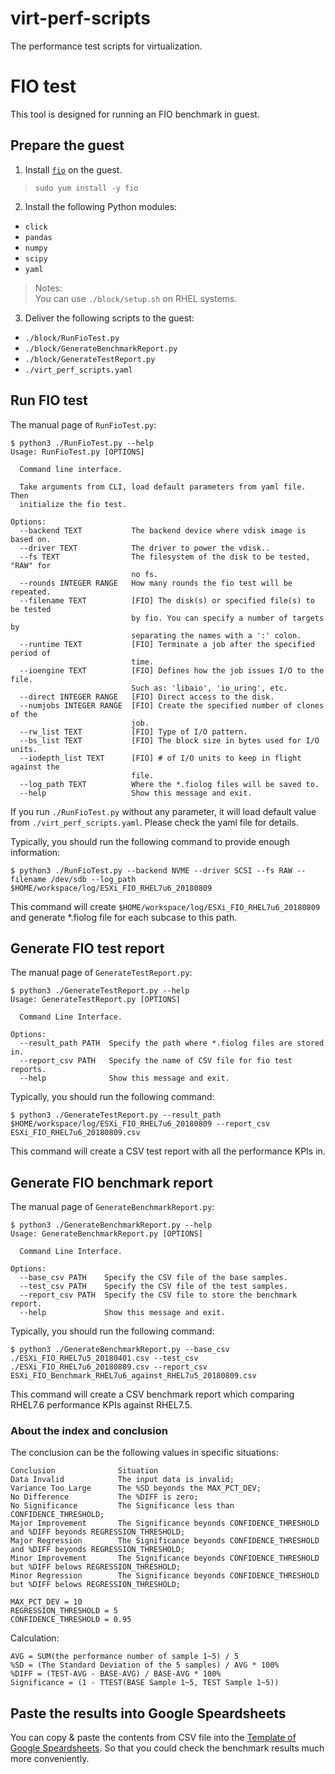 # virt-perf-scripts

The performance test scripts for virtualization.

# FIO test

This tool is designed for running an FIO benchmark in guest.

## Prepare the guest

1. Install [`fio`](https://github.com/axboe/fio/releases) on the guest.

> `sudo yum install -y fio`

2. Install the following Python modules:
- `click`
- `pandas`
- `numpy`
- `scipy`
- `yaml`

> Notes:  
> You can use `./block/setup.sh` on RHEL systems.

3. Deliver the following scripts to the guest:
- `./block/RunFioTest.py`
- `./block/GenerateBenchmarkReport.py`
- `./block/GenerateTestReport.py`
- `./virt_perf_scripts.yaml`

## Run FIO test

The manual page of `RunFioTest.py`:

```
$ python3 ./RunFioTest.py --help
Usage: RunFioTest.py [OPTIONS]

  Command line interface.

  Take arguments from CLI, load default parameters from yaml file. Then
  initialize the fio test.

Options:
  --backend TEXT           The backend device where vdisk image is based on.
  --driver TEXT            The driver to power the vdisk..
  --fs TEXT                The filesystem of the disk to be tested, "RAW" for
                           no fs.
  --rounds INTEGER RANGE   How many rounds the fio test will be repeated.
  --filename TEXT          [FIO] The disk(s) or specified file(s) to be tested
                           by fio. You can specify a number of targets by
                           separating the names with a ':' colon.
  --runtime TEXT           [FIO] Terminate a job after the specified period of
                           time.
  --ioengine TEXT          [FIO] Defines how the job issues I/O to the file.
                           Such as: 'libaio', 'io_uring', etc.
  --direct INTEGER RANGE   [FIO] Direct access to the disk.
  --numjobs INTEGER RANGE  [FIO] Create the specified number of clones of the
                           job.
  --rw_list TEXT           [FIO] Type of I/O pattern.
  --bs_list TEXT           [FIO] The block size in bytes used for I/O units.
  --iodepth_list TEXT      [FIO] # of I/O units to keep in flight against the
                           file.
  --log_path TEXT          Where the *.fiolog files will be saved to.
  --help                   Show this message and exit.
```

If you run `./RunFioTest.py` without any parameter, it will load default value from `./virt_perf_scripts.yaml`. Please check the yaml file for details.

Typically, you should run the following command to provide enough information:

```
$ python3 ./RunFioTest.py --backend NVME --driver SCSI --fs RAW --filename /dev/sdb --log_path $HOME/workspace/log/ESXi_FIO_RHEL7u6_20180809
```

This command will create `$HOME/workspace/log/ESXi_FIO_RHEL7u6_20180809` and generate *.fiolog file for each subcase to this path.

## Generate FIO test report

The manual page of `GenerateTestReport.py`:

```
$ python3 ./GenerateTestReport.py --help
Usage: GenerateTestReport.py [OPTIONS]

  Command Line Interface.

Options:
  --result_path PATH  Specify the path where *.fiolog files are stored in.
  --report_csv PATH   Specify the name of CSV file for fio test reports.
  --help              Show this message and exit.
```

Typically, you should run the following command:

```
$ python3 ./GenerateTestReport.py --result_path $HOME/workspace/log/ESXi_FIO_RHEL7u6_20180809 --report_csv ESXi_FIO_RHEL7u6_20180809.csv
```

This command will create a CSV test report with all the performance KPIs in.

## Generate FIO benchmark report

The manual page of `GenerateBenchmarkReport.py`:

```
$ python3 ./GenerateBenchmarkReport.py --help
Usage: GenerateBenchmarkReport.py [OPTIONS]

  Command Line Interface.

Options:
  --base_csv PATH    Specify the CSV file of the base samples.
  --test_csv PATH    Specify the CSV file of the test samples.
  --report_csv PATH  Specify the CSV file to store the benchmark report.
  --help             Show this message and exit.
```

Typically, you should run the following command:

```
$ python3 ./GenerateBenchmarkReport.py --base_csv ./ESXi_FIO_RHEL7u5_20180401.csv --test_csv ./ESXi_FIO_RHEL7u6_20180809.csv --report_csv ESXi_FIO_Benchmark_RHEL7u6_against_RHEL7u5_20180809.csv
```

This command will create a CSV benchmark report which comparing RHEL7.6 performance KPIs against RHEL7.5.

### About the index and conclusion

The conclusion can be the following values in specific situations:
```
Conclusion              Situation
Data Invalid            The input data is invalid;
Variance Too Large      The %SD beyonds the MAX_PCT_DEV;
No Difference           The %DIFF is zero;
No Significance         The Significance less than CONFIDENCE_THRESHOLD;
Major Improvement       The Significance beyonds CONFIDENCE_THRESHOLD and %DIFF beyonds REGRESSION_THRESHOLD;
Major Regression        The Significance beyonds CONFIDENCE_THRESHOLD and %DIFF beyonds REGRESSION_THRESHOLD;
Minor Improvement       The Significance beyonds CONFIDENCE_THRESHOLD but %DIFF belows REGRESSION_THRESHOLD;
Minor Regression        The Significance beyonds CONFIDENCE_THRESHOLD but %DIFF belows REGRESSION_THRESHOLD;

MAX_PCT_DEV = 10
REGRESSION_THRESHOLD = 5
CONFIDENCE_THRESHOLD = 0.95
```

Calculation:
```
AVG = SUM(the performance number of sample 1~5) / 5
%SD = (The Standard Deviation of the 5 samples) / AVG * 100%
%DIFF = (TEST-AVG - BASE-AVG) / BASE-AVG * 100%
Significance = (1 - TTEST(BASE Sample 1~5, TEST Sample 1~5))
```

## Paste the results into Google Speardsheets

You can copy & paste the contents from CSV file into the [Template of Google Speardsheets](https://drive.google.com/open?id=1cdz1m8dPNoaH-dkOAxSbhvg-fFIdY7hh). So that you could check the benchmark results much more conveniently.
